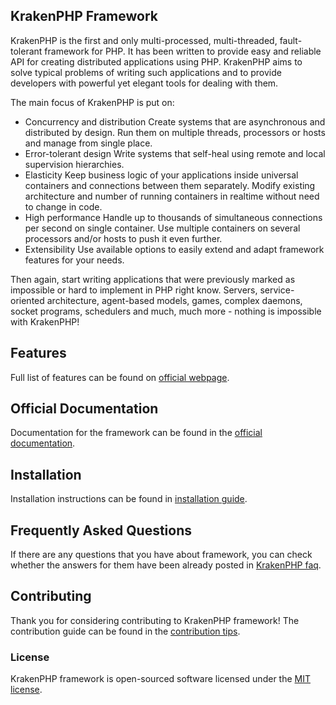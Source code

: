 ## KrakenPHP Framework

KrakenPHP is the first and only multi-processed, multi-threaded, fault-tolerant framework for PHP. It has been written
to provide easy and reliable API for creating distributed applications using PHP. KrakenPHP aims to solve typical 
problems of writing such applications and to provide developers with powerful yet elegant tools for dealing with them. 

The main focus of KrakenPHP is put on: 
* Concurrency and distribution
Create systems that are asynchronous and distributed by design. Run them on multiple threads, processors or hosts
and manage from single place.
* Error-tolerant design
Write systems that self-heal using remote and local supervision hierarchies.
* Elasticity
Keep business logic of your applications inside universal containers and connections between them separately. Modify
existing architecture and number of running containers in realtime without need to change in code.
* High performance
Handle up to thousands of simultaneous connections per second on single container. Use multiple containers on several 
processors and/or hosts to push it even further.
* Extensibility
Use available options to easily extend and adapt framework features for your needs.

Then again, start writing applications that were previously marked as impossible or hard to implement in PHP right know. 
Servers, service-oriented architecture, agent-based models, games, complex daemons, socket programs, schedulers 
and much, much more - nothing is impossible with KrakenPHP!

## Features

Full list of features can be found on [official webpage][1].

## Official Documentation

Documentation for the framework can be found in the [official documentation][2].

## Installation

Installation instructions can be found in [installation guide][3].

## Frequently Asked Questions

If there are any questions that you have about framework, you can check whether the answers 
for them have been already posted in [KrakenPHP faq][4].

## Contributing

Thank you for considering contributing to KrakenPHP framework! The contribution guide can be found in the [contribution tips][5].

### License

KrakenPHP framework is open-sourced software licensed under the [MIT license][6].

[1]: http://kraken-php.com
[2]: http://kraken-php.com/docs
[3]: http://kraken-php.com/getting_started
[4]: http://kraken-php.com/faq
[5]: http://kraken-php.com/docs/contributions
[6]: http://opensource.org/licenses/MIT